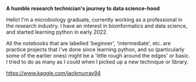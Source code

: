 **A humble research technician's journey to data science-hood**

Hello! I'm a microbiology graduate, currently working as a professional in the research industry. I have an interest in bioinformatics and data science, and started learning python in early 2022.

All the notebooks that are labelled 'beginner', 'intermediate', etc. are practice projects that i've done since learning python, and so (particularly some of the earlier ones) might be a 'little rough around the edges' or basic. I tried to do as many as I could when I picked up a new technique or library. 

https://www.kaggle.com/jackmurray94
